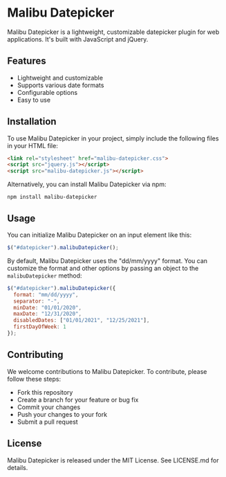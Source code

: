 # Malibu Datepicker

Malibu Datepicker is a lightweight, customizable datepicker plugin for web applications. It's built with JavaScript and jQuery.

## Features

- Lightweight and customizable
- Supports various date formats
- Configurable options
- Easy to use

## Installation

To use Malibu Datepicker in your project, simply include the following files in your HTML file:

```html
<link rel="stylesheet" href="malibu-datepicker.css">
<script src="jquery.js"></script>
<script src="malibu-datepicker.js"></script>
```

Alternatively, you can install Malibu Datepicker via npm:


```shell
npm install malibu-datepicker
```


## Usage

You can initialize Malibu Datepicker on an input element like this:

```javascript
$("#datepicker").malibuDatepicker();
```


By default, Malibu Datepicker uses the "dd/mm/yyyy" format. You can customize the format and other options by passing an object to the `malibuDatepicker` method:

```javascript
$("#datepicker").malibuDatepicker({
  format: "mm/dd/yyyy",
  separator: "-",
  minDate: "01/01/2020",
  maxDate: "12/31/2020",
  disabledDates: ["01/01/2021", "12/25/2021"],
  firstDayOfWeek: 1
});
```

## Contributing
We welcome contributions to Malibu Datepicker. To contribute, please follow these steps:

- Fork this repository
- Create a branch for your feature or bug fix
- Commit your changes
- Push your changes to your fork
- Submit a pull request

## License
Malibu Datepicker is released under the MIT License. See LICENSE.md for details.